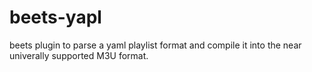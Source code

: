 beets-yapl
==================

beets plugin to parse a yaml playlist format and compile it into the near univerally supported M3U format.
